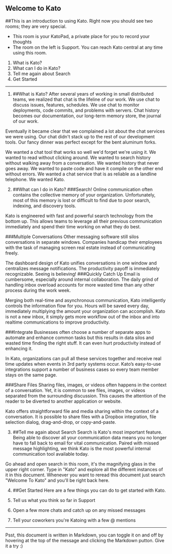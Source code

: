 Welcome to Kato
---------------

##This is an introduction to using Kato.
Right now you should see two rooms; they are very special.
-  This room is your KatoPad, a private place for you to record your thoughts
-  The room on the left is Support. You can reach Kato central at any time using this room.

1. What is Kato?
2. What can I do in Kato?
3. Tell me again about Search
4. Get Started

* * *

1. ##What is Kato?
After several years of working in small distributed teams, we realized that chat is the lifeline of our work. We use chat to discuss issues, features, schedules. We use chat to monitor deployments, code commits, and problems with servers. Chat history becomes our documentation, our long-term memory store, the journal of our work.

 Eventually it became clear that we complained a lot about the chat services we were using. Our chat didn't stack up to the rest of our development tools. Our fancy dinner was perfect except for the bent aluminum forks.
 
 We wanted a chat tool that works so well we'd forget we're using it. We wanted to read without clicking around. We wanted to search history without walking away from a conversation. We wanted history that never goes away. We wanted to paste code and have it compile on the other end without errors. We wanted a chat service that is as reliable as a landline telephone. We wanted Kato.

2. ##What can I do in Kato?
 ###Search!
 Online communication often contains the collective memory of your organization. Unfortunately, most of this memory is lost or difficult to find due to poor search, indexing, and discovery tools.

 Kato is engineered with fast and powerful search technology from the bottom up. This allows teams to leverage all their previous communication immediately and spend their time working on what they do best.

 ###Multiple Conversations
 Other messaging software still silos conversations in separate windows. Companies handicap their employees with the task of managing screen real estate instead of communicating freely.

 The dashboard design of Kato unifies conversations in one window and centralizes message notifications. The productivity payoff is immediately recognizable. Seeing is believing!
 ###Quickly Catch Up
 Email is cumbersome, especially around internal collaboration. The daily grind of handling inbox overload accounts for more wasted time than any other process during the work week.
 
 Merging both real-time and asynchronous communication, Kato intelligently controls the information flow for you. Hours will be saved every day, immediately multiplying the amount your organization can accomplish. Kato is not a new inbox, it simply gets more workflow out of the inbox and into realtime communications to improve productivity.

 ###Integrate
 Businesses often choose a number of separate apps to automate and enhance common tasks but this results in data silos and wasted time finding the right stuff. It can even hurt productivity instead of enhancing it.

 In Kato, organizations can pull all these services together and receive real time updates when events in 3rd party systems occur. Kato’s easy-to-use integrations support a number of business cases so every team member stays on the same page.

 ###Share Files
 Sharing files, images, or videos often happens in the context of a conversation. Yet, it is common to see files, images, or videos separated from the surrounding discussion. This causes the attention of the reader to be diverted to another application or website.

 Kato offers straightforward file and media sharing within the context of a conversation. It is possible to share files with a Dropbox integration, file selection dialog, drag-and-drop, or copy-and-paste.

3. ##Tell me again about Search
 Search is Kato's most important feature. Being able to discover all your communication data means you no longer have to fall back to email for vital communication. Paired with missed message highlighting, we think Kato is the most powerful internal communication tool available today.

 Go ahead and open search in this room, it's the magnifying glass in the upper right corner. Type in "Kato" and explore all the different instances of it in this document. Whenever you want to reread this document just search "Welcome To Kato" and you'll be right back here.

4. ##Get Started
 Here are a few things you can do to get started with Kato.
 
 1. Tell us what you think so far in Support
 2. Open a few more chats and catch up on any missed messages
 3. Tell your coworkers you're Katoing with a few @ mentions

* * *
Psst, this document is written in Markdown, you can toggle it on and off by hovering at the top of the message and clicking the Markdown putton. Give it a try :)

